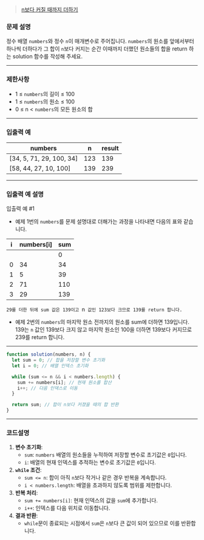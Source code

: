 > [n보다 커질 때까지 더하기](https://school.programmers.co.kr/learn/courses/30/lessons/181884)

### **문제 설명**

정수 배열 `numbers`와 정수 `n`이 매개변수로 주어집니다. `numbers`의 원소를 앞에서부터 하나씩 더하다가 그 합이 `n`보다 커지는 순간 이때까지 더했던 원소들의 합을 return 하는 solution 함수를 작성해 주세요.

---

### 제한사항

- 1 ≤ `numbers`의 길이 ≤ 100
- 1 ≤ `numbers`의 원소 ≤ 100
- 0 ≤ n < `numbers`의 모든 원소의 합

---

### 입출력 예

| numbers                  | n   | result |
| ------------------------ | --- | ------ |
| [34, 5, 71, 29, 100, 34] | 123 | 139    |
| [58, 44, 27, 10, 100]    | 139 | 239    |

---

### 입출력 예 설명

입출력 예 #1

- 예제 1번의 `numbers`를 문제 설명대로 더해가는 과정을 나타내면 다음의 표와 같습니다.

| i   | numbers[i] | sum |
| --- | ---------- | --- |
|     |            | 0   |
| 0   | 34         | 34  |
| 1   | 5          | 39  |
| 2   | 71         | 110 |
| 3   | 29         | 139 |

`29를 더한 뒤에 sum 값은 139이고 `n` 값인 123보다 크므로 139를 return 합니다.`

- 예제 2번의 `numbers`의 마지막 원소 전까지의 원소를 sum에 더하면 139입니다. 139는 `n` 값인 139보다 크지 않고 마지막 원소인 100을 더하면 139보다 커지므로 239를 return 합니다.

---

```jsx
function solution(numbers, n) {
  let sum = 0; // 합을 저장할 변수 초기화
  let i = 0; // 배열 인덱스 초기화

  while (sum <= n && i < numbers.length) {
    sum += numbers[i]; // 현재 원소를 합산
    i++; // 다음 인덱스로 이동
  }

  return sum; // 합이 n보다 커졌을 때의 합 반환
}
```

---

### 코드설명

1. **변수 초기화**:
   - `sum`: `numbers` 배열의 원소들을 누적하여 저장할 변수로 초기값은 `0`입니다.
   - `i`: 배열의 현재 인덱스를 추적하는 변수로 초기값은 `0`입니다.
2. **`while` 조건**:
   - `sum <= n`: 합이 아직 `n`보다 작거나 같은 경우 반복을 계속합니다.
   - `i < numbers.length`: 배열을 초과하지 않도록 범위를 제한합니다.
3. **반복 처리**:
   - `sum += numbers[i]`: 현재 인덱스의 값을 `sum`에 추가합니다.
   - `i++`: 인덱스를 다음 위치로 이동합니다.
4. **결과 반환**:
   - `while`문이 종료되는 시점에서 `sum`은 `n`보다 큰 값이 되어 있으므로 이를 반환합니다.
